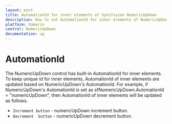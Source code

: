 ```yaml
---
layout: post
title: AutomationId for inner elements of Syncfusion NumericUpDown
description: How to set AutomationId for inner elements of NumericUpDown
platform: Xamarin
control: NumericUpDown
documentation: ug
---
```


# AutomationId

The NumericUpDown control has built-in AutomationId for inner elements. To keep unique id for inner elements, AutomationId of inner elements are updated based on NumericUpDown's AutomationId. For example, if NumericUpDown's AutomationId is set as sfNumericUpDown.AutomationId = "numericUpDown", then AutomationId of inner elements will be updated as follows.

* `Increment button` - numericUpDown increment button.
* `Decrement  button` - numericUpDown decrement  button.
